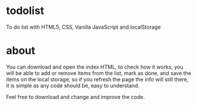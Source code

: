 # todolist
To do list with HTML5, CSS, Vanilla JavaScript and localStorage

# about
You can download and open the index HTML, to check how it works, you will be able to add or remove items from the list, 
mark as done, and save the items on the local storage, so if you refresh the page the info will still there, it is simple as any code should be, easy to understand.

Feel free to download and change and improve the code.
